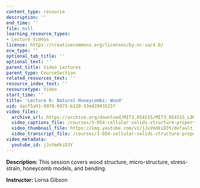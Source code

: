 ```yaml
---
content_type: resource
description: ''
end_time: ''
file: null
learning_resource_types:
- Lecture Videos
license: https://creativecommons.org/licenses/by-nc-sa/4.0/
ocw_type: ''
optional_tab_title: ''
optional_text: ''
parent_title: Video Lectures
parent_type: CourseSection
related_resources_text: ''
resource_index_text: ''
resourcetype: Video
start_time: ''
title: 'Lecture 6: Natural Honeycombs: Wood'
uid: 4acf5a91-9978-0975-b120-53ed3993525f
video_files:
  archive_url: https://archive.org/download/MIT3.054S15/MIT3_054S15_L06_300k.mp4
  video_captions_file: /courses/3-054-cellular-solids-structure-properties-and-applications-spring-2015/2ec32b7b4d585efaa64dc5b1797f0723_jJvVmdkiD3Y.vtt
  video_thumbnail_file: https://img.youtube.com/vi/jJvVmdkiD3Y/default.jpg
  video_transcript_file: /courses/3-054-cellular-solids-structure-properties-and-applications-spring-2015/198762a4a0ef63ee3653155badf582da_jJvVmdkiD3Y.pdf
video_metadata:
  youtube_id: jJvVmdkiD3Y
---
```


**Description:** This session covers wood structure, micro-structure, stress-strain, honeycomb models, and bending.

**Instructor:** Lorna Gibson

